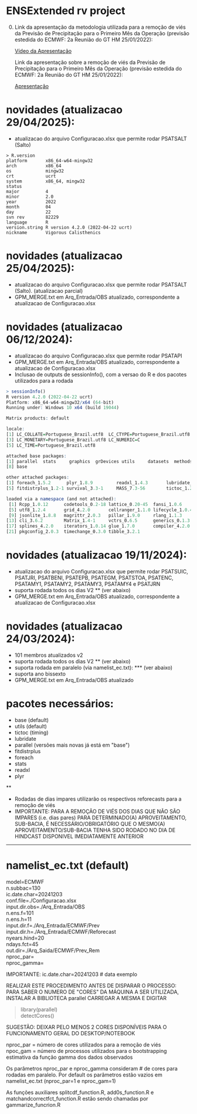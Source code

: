 # ENSExtended rv project #

0. Link da apresentação da metodologia utilizada para a remoção de viés da
   Previsão de Precipitação para o Primeiro Mês da Operação (previsão estedida do ECMWF: 2a Reunião do GT HM 25/01/2022):

   [Vídeo da Apresentação](https://ctpmopld.org.br/documents/33692/411965/2a_Reuni%C3%A3o_GT+HM_Prev1%C2%B0m%C3%AAs_20220125.mp4/0068932d-e201-eccc-f1be-c9beb07eefda?version=1.0&t=1643807101432&download=true)

    Link da apresentação sobre a remoção de viés da
   Previsão de Precipitação para o Primeiro Mês da Operação (previsão estedida do ECMWF: 2a Reunião do GT HM 25/01/2022):

    [Apresentação](https://ctpmopld.org.br/group/ct-pmo-pld/gt-dados-hidrometeorol%C3%B3gicos/-/document_library/OVp6moe0yNrQ/view_file/411955?_com_liferay_document_library_web_portlet_DLPortlet_INSTANCE_OVp6moe0yNrQ_redirect=https%3A%2F%2Fctpmopld.org.br%2Fgroup%2Fct-pmo-pld%2Fgt-dados-hidrometeorol%25C3%25B3gicos%2F-%2Fdocument_library%2FOVp6moe0yNrQ%2Fview%2F411941%3F_com_liferay_document_library_web_portlet_DLPortlet_INSTANCE_OVp6moe0yNrQ_redirect%3Dhttps%253A%252F%252Fctpmopld.org.br%252Fgroup%252Fct-pmo-pld%252Fgt-dados-hidrometeorol%2525C3%2525B3gicos%253Fp_p_id%253Dcom_liferay_document_library_web_portlet_DLPortlet_INSTANCE_OVp6moe0yNrQ%2526p_p_lifecycle%253D0%2526p_p_state%253Dnormal%2526p_p_mode%253Dview)

# novidades (atualizacao 29/04/2025):
- atualizacao do arquivo Configuracao.xlsx que permite rodar PSATSALT (Salto)


```
> R.version
platform       x86_64-w64-mingw32
arch           x86_64
os             mingw32
crt            ucrt
system         x86_64, mingw32
status
major          4
minor          2.0
year           2022
month          04
day            22
svn rev        82229
language       R
version.string R version 4.2.0 (2022-04-22 ucrt)
nickname       Vigorous Calisthenics
```

# novidades (atualizacao 25/04/2025):
- atualizacao do arquivo Configuracao.xlsx que permite rodar PSATSALT (Salto). (atualizacao parcial)
- GPM_MERGE.txt em Arq_Entrada/OBS atualizado, correspondente a atualizacao de Configuracao.xlsx

# novidades (atualizacao 06/12/2024):
- atualizacao do arquivo Configuracao.xlsx que permite rodar PSATAPI
- GPM_MERGE.txt em Arq_Entrada/OBS atualizado, correspondente a atualizacao de Configuracao.xlsx
- Inclusao de outputs de sessionInfo(), com a versao do R e dos pacotes utilizados para a rodada

```R (windows)
> sessionInfo()
R version 4.2.0 (2022-04-22 ucrt)
Platform: x86_64-w64-mingw32/x64 (64-bit)
Running under: Windows 10 x64 (build 19044)

Matrix products: default

locale:
[1] LC_COLLATE=Portuguese_Brazil.utf8  LC_CTYPE=Portuguese_Brazil.utf8   
[3] LC_MONETARY=Portuguese_Brazil.utf8 LC_NUMERIC=C
[5] LC_TIME=Portuguese_Brazil.utf8    

attached base packages:
[1] parallel  stats     graphics  grDevices utils     datasets  methods  
[8] base     

other attached packages:
[1] foreach_1.5.2      plyr_1.8.9         readxl_1.4.3       lubridate_1.9.3
[5] fitdistrplus_1.2-1 survival_3.3-1     MASS_7.3-56        tictoc_1.2.1

loaded via a namespace (and not attached):
 [1] Rcpp_1.0.12      codetools_0.2-18 lattice_0.20-45  fansi_1.0.6
 [5] utf8_1.2.4       grid_4.2.0       cellranger_1.1.0 lifecycle_1.0.4
 [9] jsonlite_1.8.8   magrittr_2.0.3   pillar_1.9.0     rlang_1.1.3
[13] cli_3.6.2        Matrix_1.4-1     vctrs_0.6.5      generics_0.1.3
[17] splines_4.2.0    iterators_1.0.14 glue_1.7.0       compiler_4.2.0
[21] pkgconfig_2.0.3  timechange_0.3.0 tibble_3.2.1
```

# novidades (atualizacao 19/11/2024):
- atualizacao do arquivo Configuracao.xlsx que permite rodar PSATSUIC, PSATJRI, 
PSATBENI, PSATEPB, PSATEGM,  PSATSTOA, PSATENC, PSATAMY1, PSATAMY2, PSATAMY3, PSATAMY4 e PSATJRN
- suporta rodada todos os dias V2 ** (ver abaixo)
- GPM_MERGE.txt em Arq_Entrada/OBS atualizado, correspondente a atualizacao de Configuracao.xlsx


# novidades (atualizacao 24/03/2024):
- 101 membros atualizados v2
- suporta rodada todos os dias V2 ** (ver abaixo)
- suporta rodada em paralelo (via namelist_ec.txt): *** (ver abaixo)
- suporta ano bissexto
- GPM_MERGE.txt em Arq_Entrada/OBS atualizado

# pacotes necessários:
- base (default)
- utils (default)
- tictoc (timing)
- lubridate
- parallel (versões mais novas já está em "base")
- fitdistrplus
- foreach
- stats
- readxl
- plyr


**
- Rodadas de dias impares utilizarão os respectivos reforecasts para a remoção de viés
- IMPORTANTE: PARA A REMOÇÃO DE VIÉS DOS DIAS QUE NÃO SÃO IMPARES (i.e. dias pares) PARA DETERMINADO(A) APROVEITAMENTO, SUB-BACIA, É NECESSÁRIO/OBRIGATÓRIO QUE O MESMO(A)
  APROVEITAMENTO/SUB-BACIA TENHA SIDO RODADO NO DIA DE HINDCAST DISPONIVEL IMEDIATAMENTE ANTERIOR

***
# namelist_ec.txt (default)
model=ECMWF  
n.subbac=130  
ic.date.char=20241203  
conf.file=./Configuracao.xlsx  
input.dir.obs=./Arq_Entrada/OBS  
n.ens.f=101  
n.ens.h=11  
input.dir.f=./Arq_Entrada/ECMWF/Prev  
input.dir.h=./Arq_Entrada/ECMWF/Reforecast  
nyears.hind=20  
ndays.fct=45  
out.dir=./Arq_Saida/ECMWF/Prev_Rem  
nproc_par=  
nproc_gamma=  

IMPORTANTE:
ic.date.char=20241203 # data exemplo

REALIZAR ESTE PROCEDIMENTO ANTES DE DISPARAR O PROCESSO: PARA SABER O NUMERO DE "CORES" DA MÁQUINA A SER UTILIZADA, INSTALAR A BIBLIOTECA parallel CARREGAR A MESMA E DIGITAR
> library(parallel)  
> detectCores()  

SUGESTÃO: DEIXAR PELO MENOS 2 CORES DISPONÍVEIS PARA O FUNCIONAMENTO GERAL DO DESKTOP/NOTEBOOK

nproc_par = número de cores utilizados para a remoção de viés  
npoc_gam  = número de processos utilizados para o bootstrapping estimativa da 
            função gamma dos dados observados  

Os parâmetros nproc_par e nproc_gamma consideram # de cores para rodadas em paralelo. Por default os parâmetros estão vazios em namelist_ec.txt (nproc_par=1 e nproc_gam=1)


As funções auxiliares splitcdf_function.R, add0s_function.R e matchandcorrectfct_function.R estão sendo chamadas por gammarize_funcrion.R